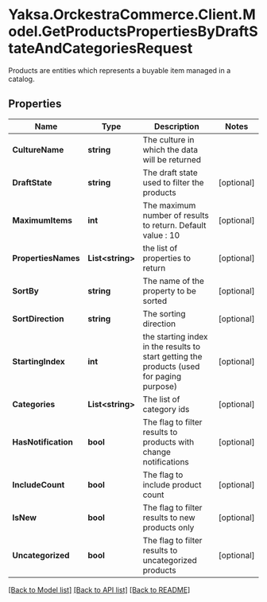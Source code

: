 # Yaksa.OrckestraCommerce.Client.Model.GetProductsPropertiesByDraftStateAndCategoriesRequest
Products are entities which represents a buyable item managed in a catalog.

## Properties

Name | Type | Description | Notes
------------ | ------------- | ------------- | -------------
**CultureName** | **string** | The culture in which the data will be returned | 
**DraftState** | **string** | The draft state used to filter the products | [optional] 
**MaximumItems** | **int** | The maximum number of results to return. Default value : 10 | [optional] 
**PropertiesNames** | **List&lt;string&gt;** | the list of properties to return | [optional] 
**SortBy** | **string** | The name of the property to be sorted | [optional] 
**SortDirection** | **string** | The sorting direction | [optional] 
**StartingIndex** | **int** | the starting index in the results to start getting the products (used for paging purpose) | [optional] 
**Categories** | **List&lt;string&gt;** | The list of category ids | [optional] 
**HasNotification** | **bool** | The flag to filter results to products with change notifications | [optional] 
**IncludeCount** | **bool** | The flag to include product count | [optional] 
**IsNew** | **bool** | The flag to filter results to new products only | [optional] 
**Uncategorized** | **bool** | The flag to filter results to uncategorized products | [optional] 

[[Back to Model list]](../README.md#documentation-for-models) [[Back to API list]](../README.md#documentation-for-api-endpoints) [[Back to README]](../README.md)


